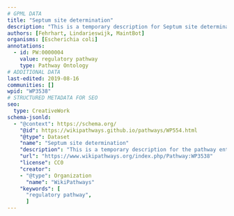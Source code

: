 ```yaml
---
# GPML DATA
title: "Septum site determination"
description: "This is a temporary description for Septum site determination"
authors: [Fehrhart, Lindarieswijk, MaintBot]
organisms: [Escherichia coli]
annotations:
  - id: PW:0000004
    value: regulatory pathway
    type: Pathway Ontology
# ADDITIONAL DATA
last-edited: 2019-08-16
communities: []
wpid: "WP3538"
# STRUCTURED METADATA FOR SEO
seo:
  type: CreativeWork
schema-jsonld:
  - "@context": https://schema.org/
    "@id": https://wikipathways.github.io/pathways/WP554.html
    "@type": Dataset
    "name": "Septum site determination"
    "description": "This is a temporary description for the pathway entitled: Septum site determination"
    "url": "https://www.wikipathways.org/index.php/Pathway:WP3538"
    "license": CC0
    "creator":
    - "@type": Organization
      "name": "WikiPathways"
    "keywords": [
      "regulatory pathway",
      ]
---
```

